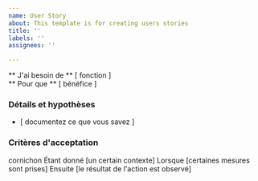 ```yaml
---
name: User Story
about: This template is for creating users stories
title: ''
labels: ''
assignees: ''

---
```


** J'ai besoin de ** [ fonction ]   
 ** Pour que ** [ bénéfice ]   
   
 ### Détails et hypothèses
 * [ documentez ce que vous savez ] 
   
 ### Critères d'acceptation  
   
 cornichon
Étant donné [un certain contexte]
Lorsque [certaines mesures sont prises]
Ensuite [le résultat de l'action est observé]
